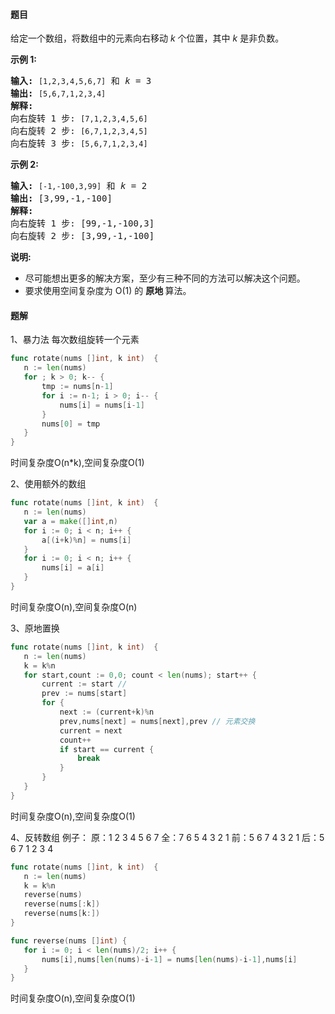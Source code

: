 #### 题目
<p>给定一个数组，将数组中的元素向右移动&nbsp;<em>k&nbsp;</em>个位置，其中&nbsp;<em>k&nbsp;</em>是非负数。</p>

<p><strong>示例 1:</strong></p>

<pre><strong>输入:</strong> <code>[1,2,3,4,5,6,7]</code> 和 <em>k</em> = 3
<strong>输出:</strong> <code>[5,6,7,1,2,3,4]</code>
<strong>解释:</strong>
向右旋转 1 步: <code>[7,1,2,3,4,5,6]</code>
向右旋转 2 步: <code>[6,7,1,2,3,4,5]
</code>向右旋转 3 步: <code>[5,6,7,1,2,3,4]</code>
</pre>

<p><strong>示例&nbsp;2:</strong></p>

<pre><strong>输入:</strong> <code>[-1,-100,3,99]</code> 和 <em>k</em> = 2
<strong>输出:</strong> [3,99,-1,-100]
<strong>解释:</strong> 
向右旋转 1 步: [99,-1,-100,3]
向右旋转 2 步: [3,99,-1,-100]</pre>

<p><strong>说明:</strong></p>

<ul>
	<li>尽可能想出更多的解决方案，至少有三种不同的方法可以解决这个问题。</li>
	<li>要求使用空间复杂度为&nbsp;O(1) 的&nbsp;<strong>原地&nbsp;</strong>算法。</li>
</ul>


 #### 题解
 1、暴力法
 每次数组旋转一个元素
 ```go
func rotate(nums []int, k int)  {
	n := len(nums)
	for ; k > 0; k-- {
		tmp := nums[n-1]
		for i := n-1; i > 0; i-- {
			nums[i] = nums[i-1]
		}
		nums[0] = tmp
	}
}
```
 时间复杂度O(n*k),空间复杂度O(1)
 
 2、使用额外的数组
 ```go
func rotate(nums []int, k int)  {
	n := len(nums)
	var a = make([]int,n)
	for i := 0; i < n; i++ {
		a[(i+k)%n] = nums[i]
	}
	for i := 0; i < n; i++ {
		nums[i] = a[i]
	}
}
```
 时间复杂度O(n),空间复杂度O(n)
 
 3、原地置换
 ```go
func rotate(nums []int, k int)  {
	n := len(nums)
	k = k%n
	for start,count := 0,0; count < len(nums); start++ {
		current := start //
		prev := nums[start]
		for {
			next := (current+k)%n
			prev,nums[next] = nums[next],prev // 元素交换
			current = next
			count++
			if start == current {
				break
			}
		}
	}
}
```
 时间复杂度O(n),空间复杂度O(1)
 
 4、反转数组
 例子：
 原：1 2 3 4 5 6 7
 全：7 6 5 4 3 2 1
 前：5 6 7 4 3 2 1
 后：5 6 7 1 2 3 4 
 ```go
func rotate(nums []int, k int)  {
	n := len(nums)
	k = k%n
	reverse(nums)
	reverse(nums[:k])
	reverse(nums[k:])
}

func reverse(nums []int) {
	for i := 0; i < len(nums)/2; i++ {
		nums[i],nums[len(nums)-i-1] = nums[len(nums)-i-1],nums[i]
	}
}
```
 时间复杂度O(n),空间复杂度O(1)